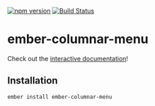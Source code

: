 [![npm version](https://badge.fury.io/js/ember-columnar-menu.svg)](https://badge.fury.io/js/ember-columnar-menu)
[![Build Status](https://travis-ci.org/null-null-null/ember-columnar-menu.svg?branch=master)](https://travis-ci.org/null-null-null/ember-columnar-menu)

# ember-columnar-menu

Check out the [interactive documentation](http://null-null-null.github.io/ember-columnar-menu/)!

## Installation

`ember install ember-columnar-menu`
